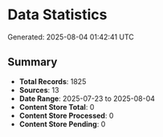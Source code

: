 # Data Statistics

Generated: 2025-08-04 01:42:41 UTC

## Summary

- **Total Records**: 1825
- **Sources**: 13
- **Date Range**: 2025-07-23 to 2025-08-04
- **Content Store Total**: 0
- **Content Store Processed**: 0
- **Content Store Pending**: 0

